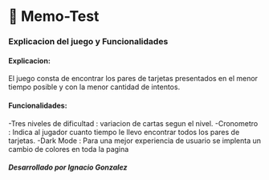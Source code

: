 # 🧠 Memo-Test

### Explicacion del juego y Funcionalidades

#### **Explicacion**: 
El juego consta de encontrar los pares de tarjetas presentados
en el menor tiempo posible y con la menor cantidad de intentos. 

#### **Funcionalidades**: 
-Tres niveles de dificultad : variacion de cartas segun el nivel.
-Cronometro : Indica al jugador cuanto tiempo le llevo encontrar todos los pares de tarjetas.
-Dark Mode : Para una mejor experiencia de usuario se implenta un cambio de colores en toda la pagina 


##### Desarrollado por Ignacio Gonzalez
